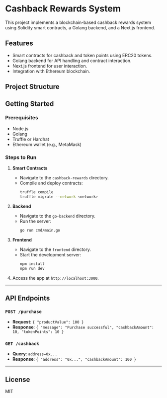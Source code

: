 # Cashback Rewards System

This project implements a blockchain-based cashback rewards system using Solidity smart contracts, a Golang backend, and a Next.js frontend.

## Features

- Smart contracts for cashback and token points using ERC20 tokens.
- Golang backend for API handling and contract interaction.
- Next.js frontend for user interaction.
- Integration with Ethereum blockchain.

## Project Structure

## Getting Started

### Prerequisites

- Node.js
- Golang
- Truffle or Hardhat
- Ethereum wallet (e.g., MetaMask)

### Steps to Run

1. **Smart Contracts**
   - Navigate to the `cashback-rewards` directory.
   - Compile and deploy contracts:
     ```bash
     truffle compile
     truffle migrate --network <network>
     ```

2. **Backend**
   - Navigate to the `go-backend` directory.
   - Run the server:
     ```bash
     go run cmd/main.go
     ```

3. **Frontend**
   - Navigate to the `frontend` directory.
   - Start the development server:
     ```bash
     npm install
     npm run dev
     ```

4. Access the app at `http://localhost:3000`.

---

## API Endpoints

### `POST /purchase`
- **Request**: `{ "productValue": 100 }`
- **Response**: `{ "message": "Purchase successful", "cashbackAmount": 10, "tokenPoints": 10 }`

### `GET /cashback`
- **Query**: `address=0x...`
- **Response**: `{ "address": "0x...", "cashbackAmount": 100 }`

---

## License

MIT